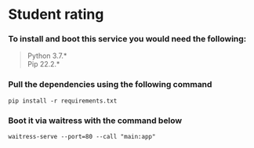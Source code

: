 # Student rating

### To install and boot this service you would need the following:
 > Python 3.7.* \
 > Pip 22.2.*
 
### Pull the dependencies using the following command
```commandline
pip install -r requirements.txt      
```
### Boot it via waitress with the command below
```commandline
waitress-serve --port=80 --call "main:app"
